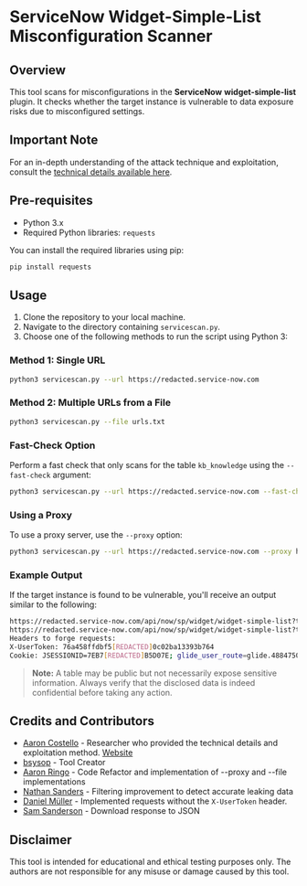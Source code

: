 # ServiceNow Widget-Simple-List Misconfiguration Scanner

## Overview
This tool scans for misconfigurations in the **ServiceNow** **widget-simple-list** plugin. It checks whether the target instance is vulnerable to data exposure risks due to misconfigured settings.

## Important Note
For an in-depth understanding of the attack technique and exploitation, consult the [technical details available here](https://www.enumerated.ie/servicenow-data-exposure).

## Pre-requisites
- Python 3.x
- Required Python libraries: `requests`

You can install the required libraries using pip:
```bash
pip install requests
```

## Usage

1. Clone the repository to your local machine.
2. Navigate to the directory containing `servicescan.py`.
3. Choose one of the following methods to run the script using Python 3:

### Method 1: Single URL
```bash
python3 servicescan.py --url https://redacted.service-now.com
```

### Method 2: Multiple URLs from a File
```bash
python3 servicescan.py --file urls.txt
```

### Fast-Check Option
Perform a fast check that only scans for the table `kb_knowledge` using the `--fast-check` argument:
```bash
python3 servicescan.py --url https://redacted.service-now.com --fast-check
```

### Using a Proxy
To use a proxy server, use the `--proxy` option:
```bash
python3 servicescan.py --url https://redacted.service-now.com --proxy http://host:port
```

### Example Output
If the target instance is found to be vulnerable, you'll receive an output similar to the following:
```bash
https://redacted.service-now.com/api/now/sp/widget/widget-simple-list?t=incident is EXPOSED, found at least 167 items
https://redacted.service-now.com/api/now/sp/widget/widget-simple-list?t=oauth_entity is EXPOSED, found at least 3 items
Headers to forge requests:
X-UserToken: 76a458ffdbf5[REDACTED]0c02ba13393b764
Cookie: JSESSIONID=7EB7[REDACTED]B5D07E; glide_user_route=glide.4884750d[REDACTED]ca0436e4; glide_node_id_for_js=3143935013eaa5a1e[REDACTED]8a698b419c40837dfce63002d5;
```

> **Note:** A table may be public but not necessarily expose sensitive information. Always verify that the disclosed data is indeed confidential before taking any action.

## Credits and Contributors

- [Aaron Costello](https://twitter.com/ConspiracyProof) - Researcher who provided the technical details and exploitation method. [Website](https://www.enumerated.ie/)
- [bsysop](https://twitter.com/bsysop) - Tool Creator
- [Aaron Ringo](https://twitter.com/AlphaRingo) - Code Refactor and implementation of --proxy and --file implementations
- [Nathan Sanders](https://github.com/pysanders) - Filtering improvement to detect accurate leaking data
- [Daniel Müller](https://github.com/chdanielmueller) - Implemented requests without the `X-UserToken` header.
- [Sam Sanderson](https://github.com/ssanderson93) - Download response to JSON

## Disclaimer
This tool is intended for educational and ethical testing purposes only. The authors are not responsible for any misuse or damage caused by this tool.
